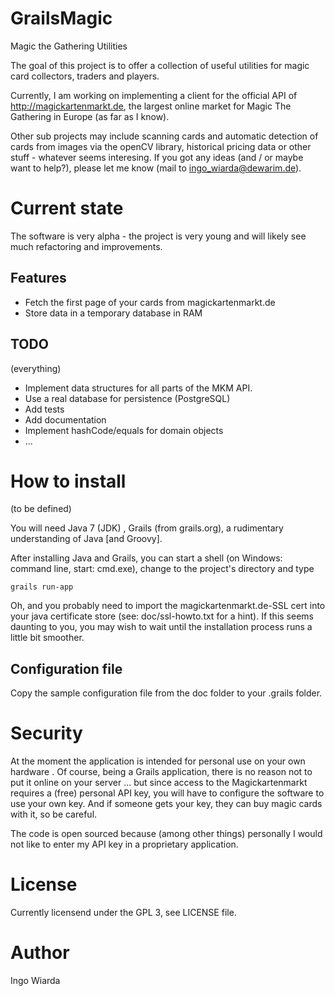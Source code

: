 GrailsMagic
===========

Magic the Gathering Utilities

The goal of this project is to offer a collection of useful utilities for magic card collectors, traders and players.

Currently, I am working on implementing a client for the official API of http://magickartenmarkt.de, the largest online market for Magic The Gathering in Europe (as far as I know).

Other sub projects may include scanning cards and automatic detection of cards from images via the openCV library, historical pricing data or other stuff - whatever seems interesing. If you got any ideas (and / or maybe want to help?), please let me know (mail to ingo_wiarda@dewarim.de).

# Current state

The software is very alpha - the project is very young and will likely see much refactoring and improvements.

## Features

* Fetch the first page of your cards from magickartenmarkt.de
* Store data in a temporary database in RAM

## TODO

(everything)

* Implement data structures for all parts of the MKM API.
* Use a real database for persistence (PostgreSQL)
* Add tests
* Add documentation
* Implement hashCode/equals for domain objects
* ...

# How to install

(to be defined)

You will need Java 7 (JDK) , Grails (from grails.org), a rudimentary understanding of Java [and Groovy].

After installing Java and Grails, you can start a shell (on Windows: command line, start: cmd.exe), change to the project's directory and type 

	grails run-app

Oh, and you probably need to import the magickartenmarkt.de-SSL cert into your java certificate store (see: doc/ssl-howto.txt for a hint). If this seems daunting to you, you may wish to wait until the installation process runs a little bit smoother.

## Configuration file

Copy the sample configuration file from the doc folder to your .grails folder.

# Security

At the moment the application is intended for personal use on your own hardware . Of course, being a Grails application, there is no reason not to put it online on your server ... but since access to the Magickartenmarkt requires a (free) personal API key, you will have to configure the software to use your own key. And if someone gets your key, they can buy magic cards with it, so be careful.

The code is open sourced because (among other things) personally I would not like to enter my API key in a proprietary application.

# License

Currently licensend under the GPL 3, see LICENSE file.

# Author

Ingo Wiarda
